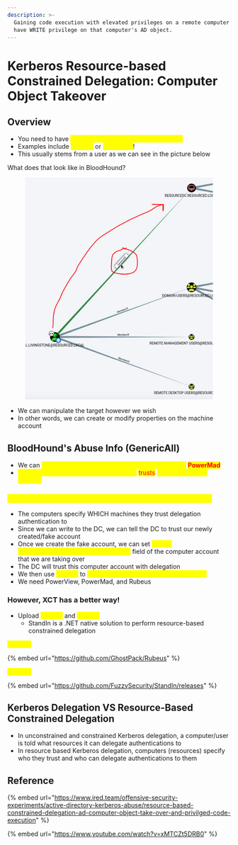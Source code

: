 ```yaml
---
description: >-
  Gaining code execution with elevated privileges on a remote computer if you
  have WRITE privilege on that computer's AD object.
---
```


# Kerberos Resource-based Constrained Delegation: Computer Object Takeover

## Overview

* You need to have <mark style="color:yellow;">Write privilege on a Domain AD Object</mark>
* Examples include <mark style="color:yellow;">WriteAll</mark> or <mark style="color:yellow;">GenericAll</mark>!
* This usually stems from a user as we can see in the picture below

What does that look like in BloodHound?

<figure><img src="../../../.gitbook/assets/image (5).png" alt=""><figcaption></figcaption></figure>

* We can manipulate the target however we wish
* In other words, we can create or modify properties on the machine account

## BloodHound's Abuse Info (GenericAll)

* We can <mark style="color:yellow;">create a new machine account using a tool called</mark> <mark style="color:red;">**PowerMad**</mark>
* <mark style="color:yellow;">Modify the existing DC account so that it</mark> <mark style="color:red;">trusts</mark> <mark style="color:yellow;">our new machine account</mark>

### <mark style="color:yellow;">When we have Resource-Based Constrained Delegation...</mark>

* The computers specify WHICH machines they trust delegation authentication to
* Since we can write to the DC, we can tell the DC to trust our newly created/fake account
* Once we create the fake account, we can set <mark style="color:yellow;">msDS-AllowedToActOnBehalfOfOtherIdentity</mark> field of the computer account that we are taking over&#x20;
* The DC will trust this computer account with delegation
* We then use <mark style="color:yellow;">Rubeus</mark> to <mark style="color:yellow;">impersonate the Administrator on the DC</mark>
* We need PowerView, PowerMad, and Rubeus

### However, XCT has a better way!

* Upload <mark style="color:yellow;">Rubeus</mark> and <mark style="color:yellow;">StandIn</mark>
  * StandIn is a .NET native solution to perform resource-based constrained delegation

<mark style="color:yellow;">Rubeus:</mark>

{% embed url="https://github.com/GhostPack/Rubeus" %}

<mark style="color:yellow;">StandIn:</mark>

{% embed url="https://github.com/FuzzySecurity/StandIn/releases" %}

## Kerberos Delegation VS Resource-Based Constrained Delegation

* In unconstrained and constrained Kerberos delegation, a computer/user is told what resources it can delegate authentications to
* In resource based Kerberos delegation, computers (resources) specify who they trust and who can delegate authentications to them

## Reference

{% embed url="https://www.ired.team/offensive-security-experiments/active-directory-kerberos-abuse/resource-based-constrained-delegation-ad-computer-object-take-over-and-privilged-code-execution" %}

{% embed url="https://www.youtube.com/watch?v=xMTCZt5DRB0" %}
